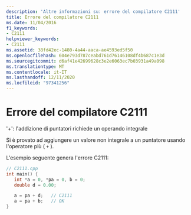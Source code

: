 ```yaml
---
description: 'Altre informazioni su: errore del compilatore C2111'
title: Errore del compilatore C2111
ms.date: 11/04/2016
f1_keywords:
- C2111
helpviewer_keywords:
- C2111
ms.assetid: 38fd42ec-1480-4a44-aaca-ae4593ed5f50
ms.openlocfilehash: 604e793d787ceabd761d76146108df4b687c1e3d
ms.sourcegitcommit: d6af41e42699628c3e2e6063ec7b03931a49a098
ms.translationtype: MT
ms.contentlocale: it-IT
ms.lasthandoff: 12/11/2020
ms.locfileid: "97341256"
---
```

# <a name="compiler-error-c2111"></a>Errore del compilatore C2111

'+': l'addizione di puntatori richiede un operando integrale

Si è provato ad aggiungere un valore non integrale a un puntatore usando l'operatore più ( `+` ).

L'esempio seguente genera l'errore C2111:

```cpp
// C2111.cpp
int main() {
   int *a = 0, *pa = 0, b = 0;
   double d = 0.00;

   a = pa + d;   // C2111
   a = pa + b;   // OK
}
```
